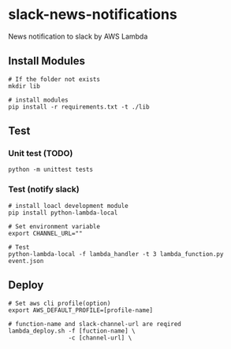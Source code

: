# slack-news-notifications
News notification to slack by AWS Lambda

## Install Modules
```
# If the folder not exists
mkdir lib

# install modules
pip install -r requirements.txt -t ./lib
```

## Test
### Unit test (TODO)
```
python -m unittest tests
```

### Test (notify slack)
```
# install loacl development module
pip install python-lambda-local

# Set environment variable
export CHANNEL_URL=""

# Test
python-lambda-local -f lambda_handler -t 3 lambda_function.py event.json
```

## Deploy
```
# Set aws cli profile(option)
export AWS_DEFAULT_PROFILE=[profile-name]

# function-name and slack-channel-url are reqired
lambda_deploy.sh -f [fuction-name] \
                 -c [channel-url] \
```


